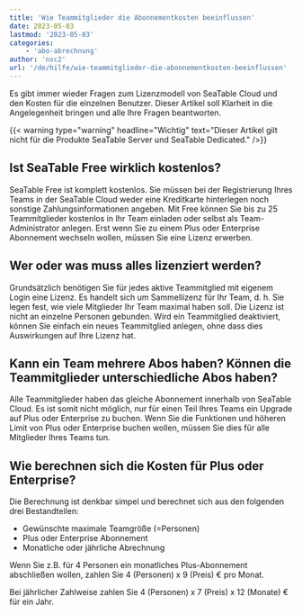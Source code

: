 ```yaml
---
title: 'Wie Teammitglieder die Abonnementkosten beeinflussen'
date: 2023-05-03
lastmod: '2023-05-03'
categories:
    - 'abo-abrechnung'
author: 'nsc2'
url: '/de/hilfe/wie-teammitglieder-die-abonnementkosten-beeinflussen'
---
```


Es gibt immer wieder Fragen zum Lizenzmodell von SeaTable Cloud und den Kosten für die einzelnen Benutzer. Dieser Artikel soll Klarheit in die Angelegenheit bringen und alle Ihre Fragen beantworten.

{{< warning  type="warning" headline="Wichtig"  text="Dieser Artikel gilt nicht für die Produkte SeaTable Server und SeaTable Dedicated." />}}

## Ist SeaTable Free wirklich kostenlos?

SeaTable Free ist komplett kostenlos. Sie müssen bei der Registrierung Ihres Teams in der SeaTable Cloud weder eine Kreditkarte hinterlegen noch sonstige Zahlungsinformationen angeben. Mit Free können Sie bis zu 25 Teammitglieder kostenlos in Ihr Team einladen oder selbst als Team-Administrator anlegen. Erst wenn Sie zu einem Plus oder Enterprise Abonnement wechseln wollen, müssen Sie eine Lizenz erwerben.

## Wer oder was muss alles lizenziert werden?

Grundsätzlich benötigen Sie für jedes aktive Teammitglied mit eigenem Login eine Lizenz. Es handelt sich um Sammellizenz für Ihr Team, d. h. Sie legen fest, wie viele Mitglieder Ihr Team maximal haben soll. Die Lizenz ist nicht an einzelne Personen gebunden. Wird ein Teammitglied deaktiviert, können Sie einfach ein neues Teammitglied anlegen, ohne dass dies Auswirkungen auf Ihre Lizenz hat.

## Kann ein Team mehrere Abos haben? Können die Teammitglieder unterschiedliche Abos haben?

Alle Teammitglieder haben das gleiche Abonnement innerhalb von SeaTable Cloud. Es ist somit nicht möglich, nur für einen Teil Ihres Teams ein Upgrade auf Plus oder Enterprise zu buchen. Wenn Sie die Funktionen und höheren Limit von Plus oder Enterprise buchen wollen, müssen Sie dies für alle Mitglieder Ihres Teams tun.

## Wie berechnen sich die Kosten für Plus oder Enterprise?

Die Berechnung ist denkbar simpel und berechnet sich aus den folgenden drei Bestandteilen:

- Gewünschte maximale Teamgröße (=Personen)
- Plus oder Enterprise Abonnement
- Monatliche oder jährliche Abrechnung

Wenn Sie z.B. für 4 Personen ein monatliches Plus-Abonnement abschließen wollen, zahlen Sie 4 (Personen) x 9 (Preis) € pro Monat.

Bei jährlicher Zahlweise zahlen Sie 4 (Personen) x 7 (Preis) x 12 (Monate) € für ein Jahr.
